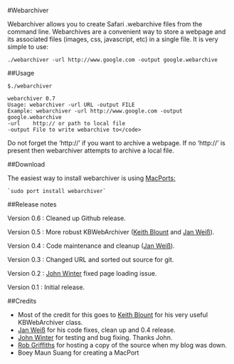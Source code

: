 #Webarchiver

Webarchiver allows you to create Safari .webarchive files from the command line. Webarchives are a convenient way to store a webpage and its associated files (images, css, javascript, etc) in a single file. It is very simple to use:

    ./webarchiver -url http://www.google.com -output google.webarchive

##Usage

    $./webarchiver

    webarchiver 0.7
    Usage: webarchiver -url URL -output FILE
    Example: webarchiver -url http://www.google.com -output google.webarchive
    -url    http:// or path to local file
    -output File to write webarchive to</code>

Do not forget the ‘http://’ if you want to archive a webpage. If no
‘http://’ is present then webarchiver attempts to archive a local file.

##Download

The easiest way to install webarchiver is using
[MacPorts][][:][MacPorts]  
   
    `sudo port install webarchiver`  

##Release notes

Version 0.6 : Cleaned up Github release.

Version 0.5 : More robust KBWebArchiver ([Keith Blount][] and [Jan Weiß][]).

Version 0.4 : Code maintenance and cleanup ([Jan Weiß][]).

Version 0.3 : Changed URL and sorted out source for git.

Version 0.2 : [John Winter][] fixed page loading issue.

Version 0.1 : Initial release.

##Credits

-   Most of the credit for this goes to [Keith Blount][] for his very
    useful KBWebArchiver class.
-   [Jan Weiß][] for his code fixes, clean up and 0.4 release. 
-   [John Winter][] for testing and bug fixing. Thanks John.
-   [Rob Griffiths][] for hosting a copy of the source when my blog was
    down.
-   Boey Maun Suang for creating a MacPort

  [MacPorts]: http://www.macports.org/
  [Jan Weiß]: https://github.com/JanX2/webarchiver
  [John Winter]: http://www.shipsomecode.com/
  [Keith Blount]: http://www.literatureandlatte.com/
  [Rob Griffiths]: http://www.macosxhints.com/
